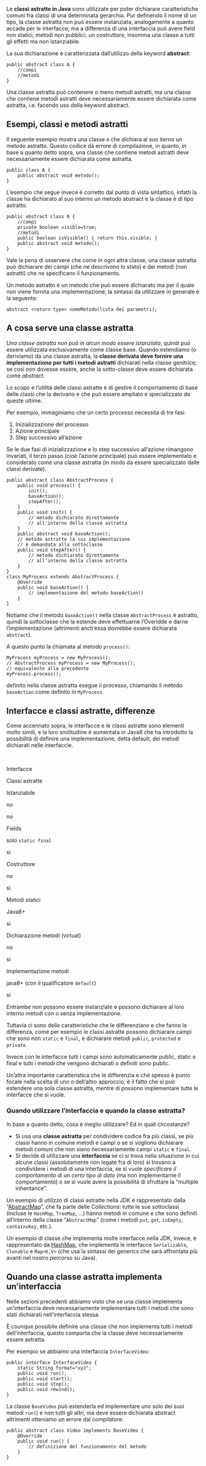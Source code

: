 Le **classi astratte in Java** sono utilizzate per poter dichiarare caratteristiche comuni fra classi di una determinata gerarchia. Pur definendo il nome di un tipo, la classe astratta non può essere instanziata, analogamente a quanto accade per le interfacce; ma a differenza di una interfaccia può avere field non statici, metodi non pubblici, un costruttore, insomma una classe a tutti gli effetti ma non istanziabile.

La sua dichiarazione è caratterizzata dall’utilizzo della keyword **abstract**:

```
public abstract class A {
	//campi
	//metodi
}
```

Una classe astratta può contenere o meno metodi astratti, ma una classe che contiene metodi astratti deve necessariamente essere dichiarata come astratta, i.e. facendo uso della keyword abstract.

Esempi, classi e metodi astratti
--------------------------------

Il seguente esempio mostra una classe `A` che dichiara al suo iterno un metodo astratto. Questo codice dà errore di compilazione, in quanto, in base a quanto detto sopra, una classe che contiene metodi astratti deve necessariamente essere dichiarata come astratta.

```
public class A {
	public abstract void metodo();
}
```

L’esempio che segue invece è corretto dal punto di vista sintattico, infatti la classe ha dichiarato al suo interno un metodo abstract e la classe è di tipo astratto.

```
public abstract class A {
    //campi
    private boolean visible=true;
    //metodi
    public boolean isVisible() { return this.visible; }
    public abstract void metodo();
}
```

Vale la pena di osservere che come in ogni altra classe, una classe astratta può dichiarare dei campi (che ne descrivono lo stato) e dei metodi (non astratti) che ne specificano il funzionamento.

Un metodo astratto è un metodo che può essere dichiarato ma per il quale non viene fornita una implementazione; la sintassi da utilizzare in generale è la seguente:

```
abstract <return type> nomeMetodo(lista dei parametri);
```

A cosa serve una classe astratta
--------------------------------

_Una classe astratta non può in alcun modo essere istanziata_, quindi può essere utilizzata esclusivamente come classe base. Quando estendiamo (o deriviamo) da una classe astratta, la **classe derivata deve fornire una implementazione per tutti i metodi astratti** dichiarati nella classe genitrice; se così non dovesse essere, anche la sotto-classe deve essere dichiarata come _abstract_.

Lo scopo e l’utilità delle classi astratte è di gestire il comportamento di base delle classi che la derivano e che può essere ampliato e specializzato da queste ultime.

Per esempio, immaginiamo che un certo processo necessita di tre fasi:

1.  Inizializzazione del processo
2.  Azione principale
3.  Step successivo all’azione

Se le due fasi di inizializzazione e lo step successivo all’azione rimangono invariati, il terzo passo (cioè l’azione principale) può essere implementato e considerato come una classe astratta (in modo da essere specializzato dalle classi derivate).

```
public abstract class AbstractProcess {
	public void process() {
		init();
		baseAction();
		stepAfter();
	}
	public void init() {
		// metodo dichiarato direttamente
		// all'interno della classe astratta
	}
	public abstract void baseAction();
	// metodo astratto la cui implementazione
	// è demandata alla sottoclasse
	public void stepAfter() {
		// metodo dichiarato direttamente
		// all'interno della classe astratta
	}
}
class MyProcess extends AbstractProcess {
	@Override
	public void baseAction() {
		// implementazione del metodo baseAction()
	}
}
```

Notiamo che il metodo `baseAction()` nella classe `AbstractProcess` è astratto, quindi la sottoclasse che la estende deve effettuarne l’Overidde e darne l’implementazione (altrimenti anch’essa dovrebbe essere dichiarata `abstract`).

A questo punto la chiamata al metodo `process()`:

```
MyProcess myProcess = new MyProcess();
// AbstractProcess myProcess = new MyProcess(); 
// equivalente alla precedente
myProcess.process();
```

definito nella classe astratta esegue il processo, chiamando il metodo `baseAction` come definito in `MyProcess`.

Interfacce e classi astratte, differenze
----------------------------------------

Come accennato sopra, le interfacce e le classi astratte sono elementi molto simili, e la loro smilitudine è aumentata in Java8 che ha introdotto la possibilità di definire una implementazione, detta default, dei metodi dichiarati nelle interfaccie.

 

Interfacce

Classi astratte

Istanziabile

no

no

Fields

solo `static final`

sì

Costruttore

no

sì

Metodi statici

Java8+

sì

Dichiarazione metodi (virtual)

no

sì

Implementazione metodi

java8+ (con il qualificatore `default`)

sì

Entrambe non possono essere instanziate e possono dichiarare al loro interno metodi con o senza implementazione.

Tuttavia ci sono delle caratteristiche che le differenziano e che fanno la differenza, come per esempio le classi astratte possono dichiarare campi che sono non `static` e `final`, e dichiarare metodi `public`, `protected` e `private`.

Invece con le interfacce tutti i campi sono automaticamente public, static e final e tutti i metodi che vengono dichiarati o definiti sono public.

Un’altra importante caratteristica che le differenzia e che spesso è punto focale nella scelta di uno o dell’altro approccio, è il fatto che si può estendere una sola classe astratta, mentre di possono implementare tutte le interfacce che si vuole.

### Quando utilizzare l’interfaccia e quando la classe astratta?

In base a quanto detto, cosa è meglio utilizzare? Ed in quali circostanze?

*   Si usa una **classe astratta** per condividere codice fra più classi, se più classi hanno in comune metodi e campi o se si vogliono dichiarare metodi comuni che non siano necessariamente campi `static` e `final`.
*   Si decide di utilizzare una **interfaccia** se ci si trova nella situazione in cui alcune classi (assolutamente non legate fra di loro) si trovano a condividere i metodi di una interfaccia, se si vuole _specificare il comportamento di un certo tipo di dato_ (ma non implementarne il comportamento) o se si vuole avere la possibilità di sfruttare la “multiple inheritance”.

Un esempio di utilizzo di classi astratte nella JDK è rappresentato dalla “[AbstractMap](http://docs.oracle.com/javase/8/docs/api/java/util/AbstractMap.html "AbstractMap")“, che fa parte delle _Collections_: tutte le sue sottoclassi (incluse le `HashMap`, `TreeMap`, …) hanno metodi in comune e che sono definiti all’interno della classe “`AbstractMap`” (come i metodi `put`, `get`, `isEmpty`, `containsKey`, etc.).

Un esempio di classe che implementa molte interfacce nella JDK, invece, è rappresentato da [HashMap](http://docs.oracle.com/javase/8/docs/api/java/util/HashMap.html "titolo - link esterno"), che implementa le interfacce `Serializable`, `Clonable` e `Map<K,V>` (che usa la sintassi dei generics che sarà affrontata più avanti nel nostro percorso su Java).

Quando una classe astratta implementa un’interfaccia
----------------------------------------------------

Nelle sezioni precedenti abbiamo visto che se una classe implementa un’interfaccia deve necessariamente implementare tutti i metodi che sono stati dichiarati nell’interfaccia stessa.

È counque possibile definire una classe che non implementa tutti i metodi dell’interfaccia, questo comporta che la classe deve necessariamente essere astratta.

Per esempio se abbiamo una interfaccia `InterfaceVideo`:

```
public interface InterfaceVideo {
	static String format="xyz";
	public void run();
	public void start();
	public void stop();
	public void rewind();
}
```

La classe `BaseVideo` può estenderla ed implementare uno solo dei suoi metodi `run(`) e non tutti gli altri, ma deve essere dichiarata abstract altrimenti otteniamo un errore dal compilatore:

```
public abstract class Video implements BaseVideo {
    @Override
    public void run() {
		// definizione del funzionamento del metodo
    }
}
```